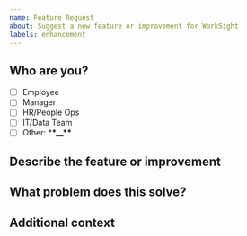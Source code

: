 ```yaml
---
name: Feature Request
about: Suggest a new feature or improvement for WorkSight
labels: enhancement
---
```


## Who are you?

- [ ] Employee
- [ ] Manager
- [ ] HR/People Ops
- [ ] IT/Data Team
- [ ] Other: \***\*\_\_\*\***

## Describe the feature or improvement

<!-- A clear and concise description of what you want to happen. -->

## What problem does this solve?

<!-- Explain how this feature will help you or your team. -->

## Additional context

<!-- Add any other context, screenshots, or examples here. -->
